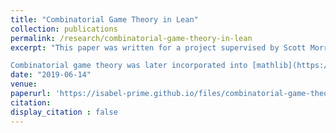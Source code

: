 ```yaml
---
title: "Combinatorial Game Theory in Lean"
collection: publications
permalink: /research/combinatorial-game-theory-in-lean
excerpt: "This paper was written for a project supervised by Scott Morrison, in which we attempted to formalise the basic definitions of combinatorial games using the interactive theorem proving language Lean. While this theory is mostly elementary, it interacted in surprising ways with Lean's inductive type system. 

Combinatorial game theory was later incorporated into [mathlib](https://github.com/leanprover-community/mathlib), in part based on the work done in this project."
date: "2019-06-14"
venue:
paperurl: 'https://isabel-prime.github.io/files/combinatorial-game-theory-in-lean.pdf'
citation: 
display_citation : false
---
```


